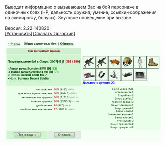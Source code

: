 Выводит информацию о вызывающем Вас на бой персонаже в одиночных боях (HP, дальность оружия, умение, ссылки-изображения на экипировку, бонусы). Звуковое оповещение при вызове.
<br>
<br>
Версия: 2.22-140820
<br>
[[Установить]](https://raw.githubusercontent.com/MyRequiem/comfortablePlayingInGW/master/separatedScripts/One2OneCallerInfo/one2OneCallerInfo.user.js) [[Скачать zip-архив]](https://raw.githubusercontent.com/MyRequiem/comfortablePlayingInGW/master/separatedScripts/One2OneCallerInfo/one2OneCallerInfo.user.js.zip)
<br>
<br>
![One2OneCallerInfo](https://raw.githubusercontent.com/MyRequiem/comfortablePlayingInGW/master/imgs/One2OneCallerInfo/screen.png)
<br>
